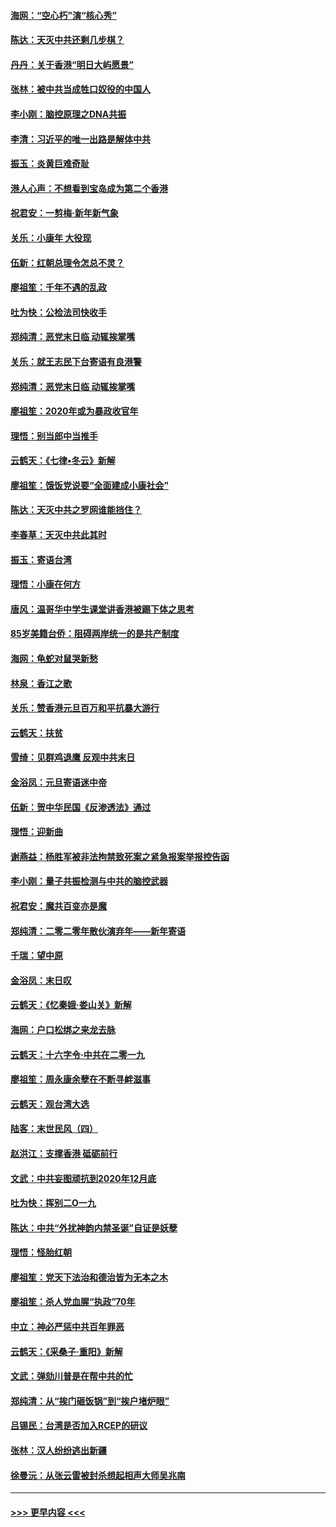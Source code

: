 #### [海网：“空心朽”演“核心秀”](../pages/nsc993/n11783874.md?t=01111222) 
#### [陈达：天灭中共还剩几步棋？](../pages/nsc993/n11783719.md?t=01111222) 
#### [丹丹：关于香港“明日大屿愿景”](../pages/nsc993/n11783273.md?t=01111222) 
#### [张林：被中共当成牲口奴役的中国人](../pages/nsc993/n11782397.md?t=01111222) 
#### [李小刚：脑控原理之DNA共振](../pages/nsc993/n11780962.md?t=01111222) 
#### [李清：习近平的唯一出路是解体中共](../pages/nsc993/n11780866.md?t=01111222) 
#### [振玉：炎黄巨难奇耻](../pages/nsc993/n11779632.md?t=01111222) 
#### [港人心声：不想看到宝岛成为第二个香港](../pages/nsc993/n11778817.md?t=01111222) 
#### [祝君安：一剪梅‧新年新气象](../pages/nsc993/n11776340.md?t=01111222) 
#### [关乐：小康年 大役现](../pages/nsc993/n11774213.md?t=01111222) 
#### [伍新：红朝总理令怎总不灵？](../pages/nsc993/n11770813.md?t=01111222) 
#### [廖祖笙：千年不遇的乱政](../pages/nsc993/n11770373.md?t=01111222) 
#### [吐为快：公检法司快收手](../pages/nsc993/n11770359.md?t=01111222) 
#### [郑纯清：恶党末日临 动辄挨掌嘴](../pages/nsc993/n11769912.md?t=01111222) 
#### [关乐：就王志民下台寄语有良港警](../pages/nsc993/n11769903.md?t=01111222) 
#### [郑纯清：恶党末日临 动辄挨掌嘴](../pages/nsc993/n11769356.md?t=01111222) 
#### [廖祖笙：2020年或为暴政收官年](../pages/nsc993/n11768216.md?t=01111222) 
#### [理悟：别当郎中当推手](../pages/nsc993/n11768243.md?t=01111222) 
#### [云鹤天：《七律▪冬云》新解](../pages/nsc993/n11768204.md?t=01111222) 
#### [廖祖笙：饿饭党说要“全面建成小康社会”](../pages/nsc993/n11767482.md?t=01111222) 
#### [陈达：天灭中共之罗网谁能挡住？](../pages/nsc993/n11767465.md?t=01111222) 
#### [李春草：天灭中共此其时](../pages/nsc993/n11767452.md?t=01111222) 
#### [振玉：寄语台湾](../pages/nsc993/n11767432.md?t=01111222) 
#### [理悟：小康在何方](../pages/nsc993/n11767394.md?t=01111222) 
#### [唐风：温哥华中学生课堂讲香港被踢下体之思考](../pages/nsc993/n11766848.md?t=01111222) 
#### [85岁美籍台侨：阻碍两岸统一的是共产制度](../pages/nsc993/n11765043.md?t=01111222) 
#### [海网：龟蛇对鼠哭新愁](../pages/nsc993/n11764895.md?t=01111222) 
#### [林泉：香江之歌](../pages/nsc993/n11764415.md?t=01111222) 
#### [关乐：赞香港元旦百万和平抗暴大游行](../pages/nsc993/n11764382.md?t=01111222) 
#### [云鹤天：扶贫](../pages/nsc993/n11764245.md?t=01111222) 
#### [雪绮：见群鸡退鹰  反观中共末日](../pages/nsc993/n11762112.md?t=01111222) 
#### [金浴凤：元旦寄语迷中帝](../pages/nsc993/n11761788.md?t=01111222) 
#### [伍新：贺中华民国《反渗透法》通过](../pages/nsc993/n11761994.md?t=01111222) 
#### [理悟：迎新曲](../pages/nsc993/n11761152.md?t=01111222) 
#### [谢燕益：杨胜军被非法拘禁致死案之紧急报案举报控告函](../pages/nsc993/n11756134.md?t=01111222) 
#### [李小刚：量子共振检测与中共的脑控武器](../pages/nsc993/n11754518.md?t=01111222) 
#### [祝君安：魔共百变亦是魔](../pages/nsc993/n11754469.md?t=01111222) 
#### [郑纯清：二零二零年散伙演弃年——新年寄语](../pages/nsc993/n11754195.md?t=01111222) 
#### [千瑞：望中原](../pages/nsc993/n11754159.md?t=01111222) 
#### [金浴凤：末日叹](../pages/nsc993/n11752359.md?t=01111222) 
#### [云鹤天：《忆秦娥‧娄山关》新解](../pages/nsc993/n11752348.md?t=01111222) 
#### [海网：户口松绑之来龙去脉](../pages/nsc993/n11752328.md?t=01111222) 
#### [云鹤天：十六字令‧中共在二零一九](../pages/nsc993/n11752305.md?t=01111222) 
#### [廖祖笙：周永康余孽在不断寻衅滋事](../pages/nsc993/n11751013.md?t=01111222) 
#### [云鹤天：观台湾大选](../pages/nsc993/n11751007.md?t=01111222) 
#### [陆客：末世民风（四）](../pages/nsc993/n11749203.md?t=01111222) 
#### [赵洪江：支撑香港 砥砺前行](../pages/nsc993/n11748482.md?t=01111222) 
#### [文武：中共妄图顽抗到2020年12月底](../pages/nsc993/n11748446.md?t=01111222) 
#### [吐为快：挥别二O一九](../pages/nsc993/n11748411.md?t=01111222) 
#### [陈达：中共“外扰神韵内禁圣诞”自证是妖孽](../pages/nsc993/n11748226.md?t=01111222) 
#### [理悟：怪胎红朝](../pages/nsc993/n11748206.md?t=01111222) 
#### [廖祖笙：党天下法治和德治皆为无本之木](../pages/nsc993/n11748135.md?t=01111222) 
#### [廖祖笙：杀人党血腥“执政”70年](../pages/nsc993/n11745144.md?t=01111222) 
#### [中立：神必严惩中共百年罪恶](../pages/nsc993/n11744970.md?t=01111222) 
#### [云鹤天：《采桑子‧重阳》新解](../pages/nsc993/n11744948.md?t=01111222) 
#### [文武：弹劾川普是在帮中共的忙](../pages/nsc993/n11744758.md?t=01111222) 
#### [郑纯清：从“挨门砸饭锅”到“挨户堵炉眼”](../pages/nsc993/n11744745.md?t=01111222) 
#### [吕锡民：台湾是否加入RCEP的研议](../pages/nsc993/n11744701.md?t=01111222) 
#### [张林：汉人纷纷逃出新疆](../pages/nsc993/n11743530.md?t=01111222) 
#### [徐曼沅：从张云雷被封杀想起相声大师吴兆南](../pages/nsc993/n11741816.md?t=01111222) 

----
#### [ >>> 更早内容 <<< ](../indexes/nsc993-earlier.md)
